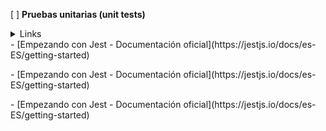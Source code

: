 [ ] **Pruebas unitarias (unit tests)**

  <details><summary>Links</summary><p>

- [Empezando con Jest - Documentación oficial](https://jestjs.io/docs/es-ES/getting-started)
</p></details>
- [Empezando con Jest - Documentación oficial](https://jestjs.io/docs/es-ES/getting-started)
</p></details>
- [Empezando con Jest - Documentación oficial](https://jestjs.io/docs/es-ES/getting-started)
</p></details>
- [Empezando con Jest - Documentación oficial](https://jestjs.io/docs/es-ES/getting-started)
</p></details>
